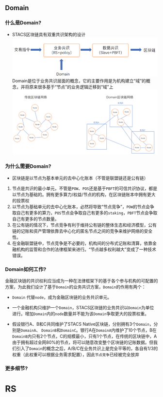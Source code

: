 ## Domain
### 什么是Domain?
+ STACS区块链具有双重共识架构的设计
![](../images/design/domain/domain_stacs.png)
Domain是位于业务共识层面的概念，它的主要作用是为机构建立“域”的概念，并将原来很多基于“节点”的业务逻辑迁移到“域”上
![](../images/design/domain/domain_chain.png)
### 为什么需要Domain?
+ 区块链是以节点为基本单元的去中心化账本（不管是联盟链还是公有链）
1. 节点是共识的最小单元，不管是`POW`、`POS`还是基于`PBFT`的可信共识协议，都是以节点为基础的。拥有更多算力/权益/节点的机构，在区块链账本中拥有更大的投票权
2. 以节点为基础单元的去中心化账本，必然将导致“节点竞争”，`POW`的节点会争取自己有更多的算力，`POS`节点会争取自己有更多的`staking`，`PBFT`节点会争取自己有更多的节点数量。
3. 在公有链的情况下，节点竞争有利于维持公有链的整体生态和经济模型，公有链的记账和资产管理依靠去中心化的匿名节点之间的竞争来维护网络的安全性。
4. 在金融联盟链中，节点竞争是不必要的，机构间的分布式记账和清算，依靠金融机构的监管和合作的法律框架来进行。“节点越多权利越大”变成了一种技术错误。
### Domain如何工作?
金融区块链的共识权利应当成为一种在法律框架下的基于各个参与机构的可配置的方案，为此我们设计了基于`Domain`的业务共识方案，`Domain`的作用有两个：



+ `Domain` 代替`node`，成为金融区块链的业务共识单元。

+ 一个金融机构只维护一个`Domain`，STACS区块链的业务共识以`Domain`为单位进行。增加`Domain`内的`node`数量并不能为该`Domain`争取更大的投票权重。
+ 假设银行A、B和C共同维护了STACS Native区块链，分别拥有3个`Domain`，分别是`DomainA`、 `DomainB`和`DomainC`。银行A在`DomainA`内维护了10个节点，B在`DomainB`内只有2个节点，C的规模最小，只有1个节点，在传统的区块链中，A由于拥有超过全网80%的节点，将可以随意改变整个区块链的记账数据。但我们引入了`Domain`的概念之后，A/B/C在业务共识上是完全平等的，各自有1/3的权重（此权重可以根据业务需求配置），因此`节点竞争`已经被完全放弃

### 更多细节?

# RS
